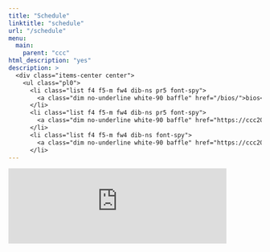 ```yaml
---
title: "Schedule"
linktitle: "schedule"
url: "/schedule"
menu:
  main:
    parent: "ccc"
html_description: "yes"
description: >
  <div class="items-center center">
    <ul class="pl0">
      <li class="list f4 f5-m fw4 dib-ns pr5 font-spy">
        <a class="dim no-underline white-90 baffle" href="/bios/">bios</a>
      </li>
      <li class="list f4 f5-m fw4 dib-ns pr5 font-spy">
        <a class="dim no-underline white-90 baffle" href="https://ccc2019cfp.busyconf.com/schedule">talks</a>
      </li>
      <li class="list f4 f5-m fw4 dib-ns font-spy">
        <a class="dim no-underline white-90 baffle" href="https://ccc2019cft.busyconf.com/schedule">training</a>
      </li>
---
```


<script>
  function getDocHeight(doc) {
    doc = doc || document;
    // stackoverflow.com/questions/1145850/
    var body = doc.body, html = doc.documentElement;
    var height = Math.max( body.scrollHeight, body.offsetHeight, 
        html.clientHeight, html.scrollHeight, html.offsetHeight );
    return height;
  }

  function setIframeHeight(id) {
    var ifrm = document.getElementById(id);
    var doc = ifrm.contentDocument? ifrm.contentDocument: 
        ifrm.contentWindow.document;
    ifrm.style.visibility = 'hidden';
    ifrm.style.height = "10px"; // reset to minimal height ...
    // IE opt. for bing/msn needs a bit added or scrollbar appears
    ifrm.style.height = getDocHeight( doc ) + 4 + "px";
    ifrm.style.visibility = 'visible';
  }
</script>

<div class="min-vh-100">
  <iframe
    id="scheduleFrame"
    class="db ma0 flex flex-wrap min-vh-100 absolute right-2"
    style="width: calc(100% - 70px)"
    frameborder="0"
    onload="setIframeHeight(this.id)"
    src="https://ccc2019cfp.busyconf.com/schedule"
    ></iframe>
</div>
